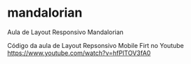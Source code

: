 # mandalorian
Aula de Layout Responsivo Mandalorian

Código da aula de Layout Repsonsivo Mobile Firt no Youtube
https://www.youtube.com/watch?v=hfPlTOV3fA0
